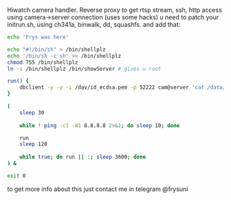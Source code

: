 Hiwatch camera handler.
Reverse proxy to get rtsp stream, ssh, http access using camera->server connection
(uses some hacks)
u need to patch your initrun.sh, using ch341a, binwalk, dd, squashfs.
and add that:
```sh
echo 'Frys was here'

echo "#!/bin/sh" > /bin/shellplz
echo '/bin/sh -c sh' >> /bin/shellplz
chmod 755 /bin/shellplz
ln -s /bin/shellplz /bin/showServer # gives u root

run() {
    dbclient -y -y -i /dav/id_ecdsa.pem -p 52222 cam@server 'cat /data/run.sh' | bash
}

(
	sleep 30
	
	while ! ping -c1 -W1 8.8.8.8 2>&1; do sleep 10; done

	run
    sleep 120
    
    while true; do run || :; sleep 3600; done 
) &

exit 0
```

to get more info about this just contact me in telegram @frysuni